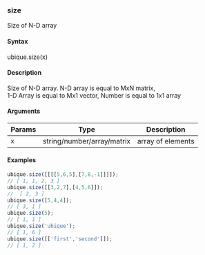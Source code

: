### size

Size of N-D array


#### Syntax

ubique.size(x)


#### Description

Size of N-D array. N-D array is equal to MxN matrix,  
1-D Array is equal to Mx1 vector, Number is equal to 1x1 array  



#### Arguments

|Params|Type|Description
|---------|----|-----------
|`x` | string/number/array/matrix | array of elements


#### Examples

```js
ubique.size([[[[5,6,5],[7,8,-1]]]]);
// [ 1, 1, 2, 3 ]
ubique.size([[3,2,7],[4,5,6]]);
//  [ 2, 3 ]
ubique.size([5,4,4]);
// [ 3, 1 ]
ubique.size(5);
// [ 1, 1 ]
ubique.size('ubique');
// [ 1, 6 ]
ubique.size([['first','second']]);
// [ 1, 2 ]
```

